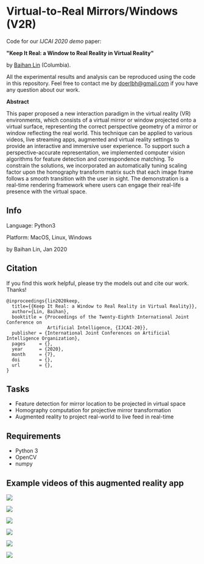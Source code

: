# Virtual-to-Real Mirrors/Windows (V2R)

Code for our *IJCAI 2020 demo* paper: 

**"Keep It Real: a Window to Real Reality in Virtual Reality"** 

by [Baihan Lin](http://www.columbia.edu/~bl2681/) (Columbia). 



All the experimental results and analysis can be reproduced using the code in this repository. Feel free to contact me by doerlbh@gmail.com if you have any question about our work.



**Abstract**

This paper proposed a new interaction paradigm in the virtual reality (VR) environments, which consists of a virtual mirror or window projected onto a virtual surface, representing the correct perspective geometry of a mirror or window reflecting the real world. This technique can be applied to various videos, live streaming apps, augmented and virtual reality settings to provide an interactive and immersive user experience. To support such a perspective-accurate representation, we implemented computer vision algorithms for feature detection and correspondence matching. To constrain the solutions, we incorporated an automatically tuning scaling factor upon the homography transform matrix such that each image frame follows a smooth transition with the user in sight. The demonstration is a real-time rendering framework where users can engage their real-life presence with the virtual space.



## Info

Language: Python3

Platform: MacOS, Linux, Windows

by Baihan Lin, Jan 2020




## Citation

If you find this work helpful, please try the models out and cite our work. Thanks!

    @inproceedings{lin2020keep,
      title={{Keep It Real: a Window to Real Reality in Virtual Reality}},
      author={Lin, Baihan},
      booktitle = {Proceedings of the Twenty-Eighth International Joint Conference on
                   Artificial Intelligence, {IJCAI-20}},
      publisher = {International Joint Conferences on Artificial Intelligence Organization},             
      pages     = {},
      year      = {2020},
      month     = {7},
      doi       = {},
      url       = {},
    }

  


## Tasks

* Feature detection for mirror location to be projected in virtual space
* Homography computation for projective mirror transformation
* Augmented reality to project real-world to live feed in real-time



## Requirements

* Python 3
* OpenCV
* numpy 



## Example videos of this augmented reality app

![](./asset/vid_2.gif "")

![](./asset/vid_3.gif "")

![](./asset/vid_4.gif "")

![](./asset/vid_8.gif "")

![](./asset/vid_1.gif "")

![](./asset/vid_7.gif "")